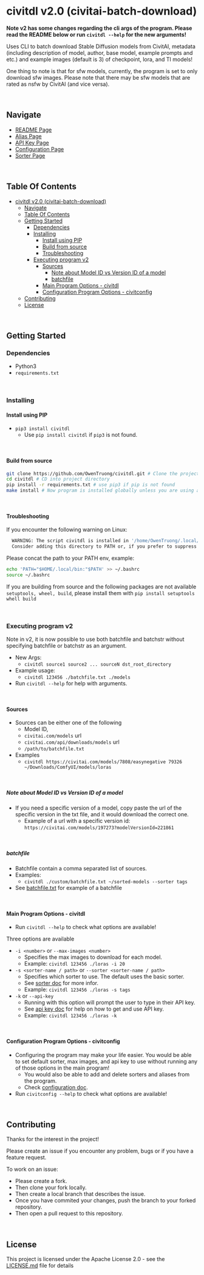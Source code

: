 # civitdl v2.0 (civitai-batch-download)

**Note v2 has some changes regarding the cli args of the program. Please read the README below or run `civitdl --help` for the new arguments!**

Uses CLI to batch download Stable Diffusion models from CivitAI, metadata (including description of model, author, base model, example prompts and etc.) and example images (default is 3) of checkpoint, lora, and TI models!

One thing to note is that for sfw models, currently, the program is set to only download sfw images. Please note that there may be sfw models that are rated as nsfw by CivitAI (and vice versa).

<br/>

## Navigate
- [README Page](/README.md)
- [Alias Page](/doc/alias.md)
- [API Key Page](/doc/api_key.md)
- [Configuration Page](/doc/configuration.md)
- [Sorter Page](/doc/sorter.md)

<br/>

## Table Of Contents
- [civitdl v2.0 (civitai-batch-download)](#civitdl-v20-civitai-batch-download)
  - [Navigate](#navigate)
  - [Table Of Contents](#table-of-contents)
  - [Getting Started](#getting-started)
    - [Dependencies](#dependencies)
    - [Installing](#installing)
      - [Install using PIP](#install-using-pip)
      - [Build from source](#build-from-source)
      - [Troubleshooting](#troubleshooting)
    - [Executing program v2](#executing-program-v2)
      - [Sources](#sources)
        - [Note about Model ID vs Version ID of a model](#note-about-model-id-vs-version-id-of-a-model)
        - [batchfile](#batchfile)
      - [Main Program Options - civitdl](#main-program-options---civitdl)
      - [Configuration Program Options - civitconfig](#configuration-program-options---civitconfig)
  - [Contributing](#contributing)
  - [License](#license)

<br/>

## Getting Started

### Dependencies
* Python3
* `requirements.txt`

<br/>

### Installing

#### Install using PIP
- `pip3 install civitdl`
  - Use `pip install civitdl` if `pip3` is not found.

<br/>

#### Build from source
```bash
git clone https://github.com/OwenTruong/civitdl.git # Clone the project
cd civitdl # CD into project directory
pip install -r requirements.txt # use pip3 if pip is not found
make install # Now program is installed globally unless you are using a virtual env
```

<br/>

#### Troubleshooting

If you encounter the following warning on Linux:
```bash
  WARNING: The script civitdl is installed in '/home/OwenTruong/.local/bin' which is not on PATH.
  Consider adding this directory to PATH or, if you prefer to suppress this warning, use --no-warn-script-location.
```

Please concat the path to your PATH env, example:
```bash
echo 'PATH="$HOME/.local/bin:"$PATH' >> ~/.bashrc
source ~/.bashrc
```

If you are building from source and the following packages are not available `setuptools, wheel, build`, please install them with `pip install setuptools whell build`

<br/>

### Executing program v2
Note in v2, it is now possible to use both batchfile and batchstr without specifying batchfile or batchstr as an argument.
- New Args:
  - `civitdl source1 source2 ... sourceN dst_root_directory`
- Example usage:
  - `civitdl 123456 ./batchfile.txt ./models`
- Run `civitdl --help` for help with arguments.

<br/>

#### Sources
- Sources can be either one of the following
  - Model ID,
  - `civitai.com/models` url
  - `civitai.com/api/downloads/models` url
  - `/path/to/batchfile.txt`
- Examples
  - `civitdl https://civitai.com/models/7808/easynegative 79326 ~/Downloads/ComfyUI/models/loras`

<br/>

##### Note about Model ID vs Version ID of a model
- If you need a specific version of a model, copy paste the url of the specific version in the txt file, and it would download the correct one.
  - Example of a url with a specific version id: `https://civitai.com/models/197273?modelVersionId=221861`

<br/>

##### batchfile 
* Batchfile contain a comma separated list of sources.
* Examples:
    * `civitdl ./custom/batchfile.txt ~/sorted-models --sorter tags`
* See [batchfile.txt](./custom/batchfile.txt) for example of a batchfile

<br/>

#### Main Program Options - civitdl
- Run `civitdl --help` to check what options are available!

Three options are available
- `-i <number>` or `--max-images <number>`
  - Specifies the max images to download for each model.
  - Example: `civitdl 123456 ./loras -i 20`
- `-s <sorter-name / path>` or `--sorter <sorter-name / path>`
  - Specifies which sorter to use. The default uses the basic sorter.
  - See [sorter doc](./doc/sorter.md) for more infor.
  - Example: `civitdl 123456 ./loras -s tags`
- `-k` or `--api-key`
  - Running with this option will prompt the user to type in their API key.
  - See [api key doc](/doc/api_key.md) for help on how to get and use API key.
  - Example: `civitdl 123456 ./loras -k`

<br/>

#### Configuration Program Options - civitconfig
- Configuring the program may make your life easier. You would be able to set default sorter, max images, and api key to use without running any of those options in the main program!
  - You would also be able to add and delete sorters and aliases from the program.
  - Check [configuration doc](/doc/configuration.md).
- Run `civitconfig --help` to check what options are available!

<br/>

## Contributing

Thanks for the interest in the project!

Please create an issue if you encounter any problem, bugs or if you have a feature request.

To work on an issue:
* Please create a fork.
* Then clone your fork locally.
* Then create a local branch that describes the issue.
* Once you have commited your changes, push the branch to your forked repository.
* Then open a pull request to this repository.

<br/>

## License

This project is licensed under the Apache License 2.0 - see the [LICENSE.md](./License) file for details
